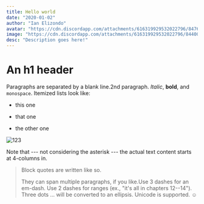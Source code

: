 ```yaml
---
title: Hello world
date: "2020-01-02"
author: "Ian Elizondo"
avatar: "https://cdn.discordapp.com/attachments/616319929532022796/847658206725668894/1612222001434.png"
image: "https://cdn.discordapp.com/attachments/616319929532022796/844008650891722762/unknown.png"
desc: "Description goes here!"
---
```


# An h1 header

Paragraphs are separated by a blank line.2nd paragraph. _Italic_, **bold**, and `monospace`. Itemized lists look like:

- this one

- that one
- the other one

![123](https://cdn.discordapp.com/attachments/616319929532022796/844008650891722762/unknown.png)

Note that --- not considering the asterisk --- the actual text content starts at 4-columns in.

> Block quotes are
> written like so.
>
> They can span multiple paragraphs,
> if you like.Use 3 dashes for an em-dash. Use 2 dashes for ranges (ex., "it's all in chapters 12--14"). Three dots ... will be converted to an ellipsis.
> Unicode is supported. ☺
